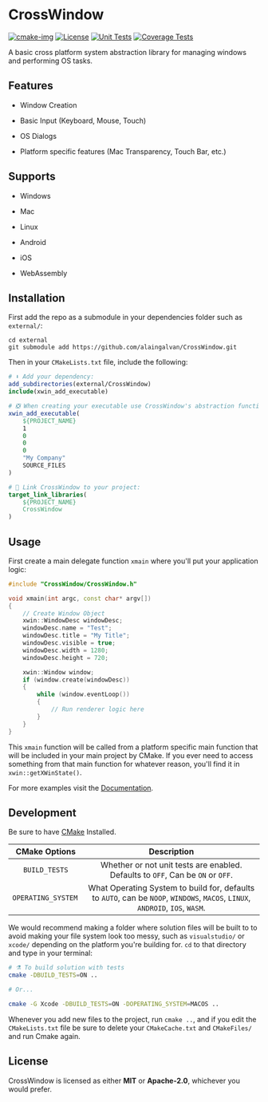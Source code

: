 # CrossWindow

[![cmake-img]][cmake-url]
[![License][license-img]][license-url]
[![Unit Tests][travis-img]][travis-url]
[![Coverage Tests][codecov-img]][codecov-url]

A basic cross platform system abstraction library for managing windows and performing OS tasks. 

## Features

- Window Creation

- Basic Input (Keyboard, Mouse, Touch)

- OS Dialogs

- Platform specific features (Mac Transparency, Touch Bar, etc.)

## Supports

- Windows

- Mac

- Linux

- Android

- iOS

- WebAssembly

## Installation

First add the repo as a submodule in your dependencies folder such as `external/`:

```
cd external
git submodule add https://github.com/alaingalvan/CrossWindow.git
```

Then in your `CMakeLists.txt` file, include the following:

```cmake
# ⬇ Add your dependency:
add_subdirectories(external/CrossWindow)
include(xwin_add_executable)

# ❎ When creating your executable use CrossWindow's abstraction function:
xwin_add_executable(
    ${PROJECT_NAME}
    1
    0
    0
    0
    "My Company"
    SOURCE_FILES
)

# 🔗 Link CrossWindow to your project:
target_link_libraries(
    ${PROJECT_NAME}
    CrossWindow
)
```

## Usage

First create a main delegate function `xmain` where you'll put your application logic:

```cpp
#include "CrossWindow/CrossWindow.h"

void xmain(int argc, const char* argv[])
{
    // Create Window Object
    xwin::WindowDesc windowDesc;
    windowDesc.name = "Test";
    windowDesc.title = "My Title";
    windowDesc.visible = true;
    windowDesc.width = 1280;
    windowDesc.height = 720;

    xwin::Window window;
    if (window.create(windowDesc))
    {
        while (window.eventLoop())
        {
            // Run renderer logic here
        }
    }
}
```

This `xmain` function will be called from a platform specific main function that will be included in your main project by CMake. If you ever need to access something from that main function for whatever reason, you'll find it in `xwin::getXWinState()`.

For more examples visit the [Documentation](/docs).

## Development

Be sure to have [CMake](https://cmake.org) Installed.

| CMake Options | Description |
|:-------------:|:-----------:|
| `BUILD_TESTS` | Whether or not unit tests are enabled. Defaults to `OFF`, Can be `ON` or `OFF`. |
| `OPERATING_SYSTEM ` | What Operating System to build for, defaults to `AUTO`, can be `NOOP`, `WINDOWS`, `MACOS`, `LINUX`, `ANDROID`, `IOS`, `WASM`.  |

We would recommend making a folder where solution files will be built to to avoid making your file system look too messy, such as `visualstudio/` or `xcode/` depending on the platform you're building for. `cd` to that directory and type in your terminal:

```bash
# ⚗️ To build solution with tests
cmake -DBUILD_TESTS=ON ..

# Or...

cmake -G Xcode -DBUILD_TESTS=ON -DOPERATING_SYSTEM=MACOS ..
```

Whenever you add new files to the project, run `cmake ..`, and if you edit the `CMakeLists.txt` file be sure to delete your `CMakeCache.txt` and `CMakeFiles/` and run Cmake again.

## License

CrossWindow is licensed as either **MIT** or **Apache-2.0**, whichever you would prefer.

[cmake-img]: https://img.shields.io/badge/cmake-3.9-1f9948.svg?style=flat-square
[cmake-url]: https://cmake.org/
[license-img]: https://img.shields.io/:license-©-blue.svg?style=flat-square
[license-url]: https://opensource.org/licenses/MIT
[travis-img]: https://img.shields.io/travis/alaingalvan/crosswindow.svg?style=flat-square
[travis-url]: https://travis-ci.org/alaingalvan/crosswindow
[codecov-img]:https://img.shields.io/codecov/c/github/alaingalvan/crosswindow.svg?style=flat-square
[codecov-url]: https://codecov.io/gh/alaingalvan/crosswindow
